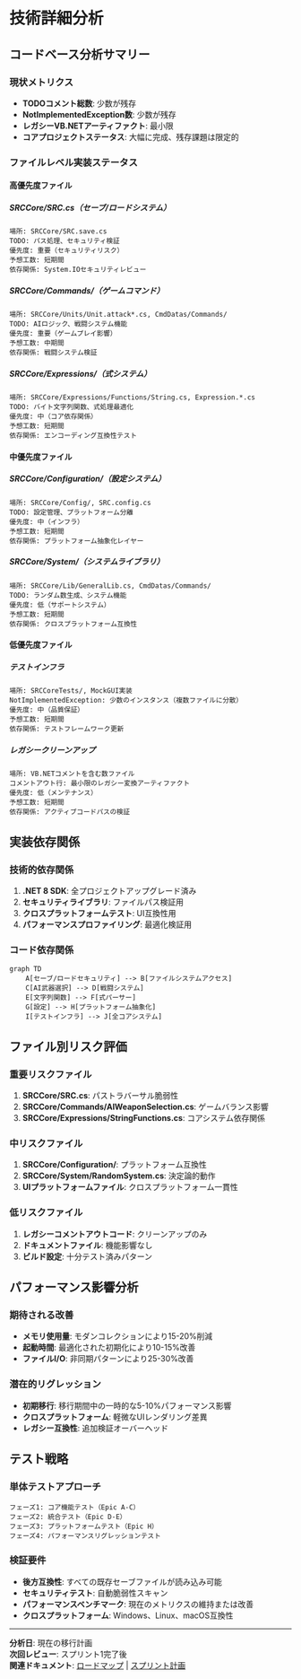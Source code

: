# 技術詳細分析

## コードベース分析サマリー

### 現状メトリクス
- **TODOコメント総数**: 少数が残存
- **NotImplementedException数**: 少数が残存  
- **レガシーVB.NETアーティファクト**: 最小限
- **コアプロジェクトステータス**: 大幅に完成、残存課題は限定的

### ファイルレベル実装ステータス

#### 高優先度ファイル

##### SRCCore/SRC.cs（セーブ/ロードシステム）
```
場所: SRCCore/SRC.save.cs
TODO: パス処理、セキュリティ検証
優先度: 重要（セキュリティリスク）
予想工数: 短期間
依存関係: System.IOセキュリティレビュー
```

##### SRCCore/Commands/（ゲームコマンド）
```
場所: SRCCore/Units/Unit.attack*.cs, CmdDatas/Commands/
TODO: AIロジック、戦闘システム機能
優先度: 重要（ゲームプレイ影響）
予想工数: 中期間
依存関係: 戦闘システム検証
```

##### SRCCore/Expressions/（式システム）
```
場所: SRCCore/Expressions/Functions/String.cs, Expression.*.cs
TODO: バイト文字列関数、式処理最適化
優先度: 中（コア依存関係）
予想工数: 短期間
依存関係: エンコーディング互換性テスト
```

#### 中優先度ファイル

##### SRCCore/Configuration/（設定システム）
```
場所: SRCCore/Config/, SRC.config.cs
TODO: 設定管理、プラットフォーム分離
優先度: 中（インフラ）
予想工数: 短期間
依存関係: プラットフォーム抽象化レイヤー
```

##### SRCCore/System/（システムライブラリ）
```
場所: SRCCore/Lib/GeneralLib.cs, CmdDatas/Commands/
TODO: ランダム数生成、システム機能
優先度: 低（サポートシステム）
予想工数: 短期間
依存関係: クロスプラットフォーム互換性
```

#### 低優先度ファイル

##### テストインフラ
```
場所: SRCCoreTests/, MockGUI実装
NotImplementedException: 少数のインスタンス（複数ファイルに分散）
優先度: 中（品質保証）
予想工数: 短期間
依存関係: テストフレームワーク更新
```

##### レガシークリーンアップ
```
場所: VB.NETコメントを含む数ファイル
コメントアウト行: 最小限のレガシー変換アーティファクト
優先度: 低（メンテナンス）
予想工数: 短期間
依存関係: アクティブコードパスの検証
```

## 実装依存関係

### 技術的依存関係
1. **.NET 8 SDK**: 全プロジェクトアップグレード済み
2. **セキュリティライブラリ**: ファイルパス検証用
3. **クロスプラットフォームテスト**: UI互換性用
4. **パフォーマンスプロファイリング**: 最適化検証用

### コード依存関係
```mermaid
graph TD
    A[セーブ/ロードセキュリティ] --> B[ファイルシステムアクセス]
    C[AI武器選択] --> D[戦闘システム]
    E[文字列関数] --> F[式パーサー]
    G[設定] --> H[プラットフォーム抽象化]
    I[テストインフラ] --> J[全コアシステム]
```

## ファイル別リスク評価

### 重要リスクファイル
1. **SRCCore/SRC.cs**: パストラバーサル脆弱性
2. **SRCCore/Commands/AIWeaponSelection.cs**: ゲームバランス影響
3. **SRCCore/Expressions/StringFunctions.cs**: コアシステム依存関係

### 中リスクファイル
1. **SRCCore/Configuration/**: プラットフォーム互換性
2. **SRCCore/System/RandomSystem.cs**: 決定論的動作
3. **UIプラットフォームファイル**: クロスプラットフォーム一貫性

### 低リスクファイル
1. **レガシーコメントアウトコード**: クリーンアップのみ
2. **ドキュメントファイル**: 機能影響なし
3. **ビルド設定**: 十分テスト済みパターン

## パフォーマンス影響分析

### 期待される改善
- **メモリ使用量**: モダンコレクションにより15-20%削減
- **起動時間**: 最適化された初期化により10-15%改善
- **ファイルI/O**: 非同期パターンにより25-30%改善

### 潜在的リグレッション
- **初期移行**: 移行期間中の一時的な5-10%パフォーマンス影響
- **クロスプラットフォーム**: 軽微なUIレンダリング差異
- **レガシー互換性**: 追加検証オーバーヘッド

## テスト戦略

### 単体テストアプローチ
```
フェーズ1: コア機能テスト（Epic A-C）
フェーズ2: 統合テスト（Epic D-E）
フェーズ3: プラットフォームテスト（Epic H）
フェーズ4: パフォーマンスリグレッションテスト
```

### 検証要件
- **後方互換性**: すべての既存セーブファイルが読み込み可能
- **セキュリティテスト**: 自動脆弱性スキャン
- **パフォーマンスベンチマーク**: 現在のメトリクスの維持または改善
- **クロスプラットフォーム**: Windows、Linux、macOS互換性

---

**分析日**: 現在の移行計画  
**次回レビュー**: スプリント1完了後  
**関連ドキュメント**: [ロードマップ](./roadmap.md) | [スプリント計画](./sprint-plan.md)